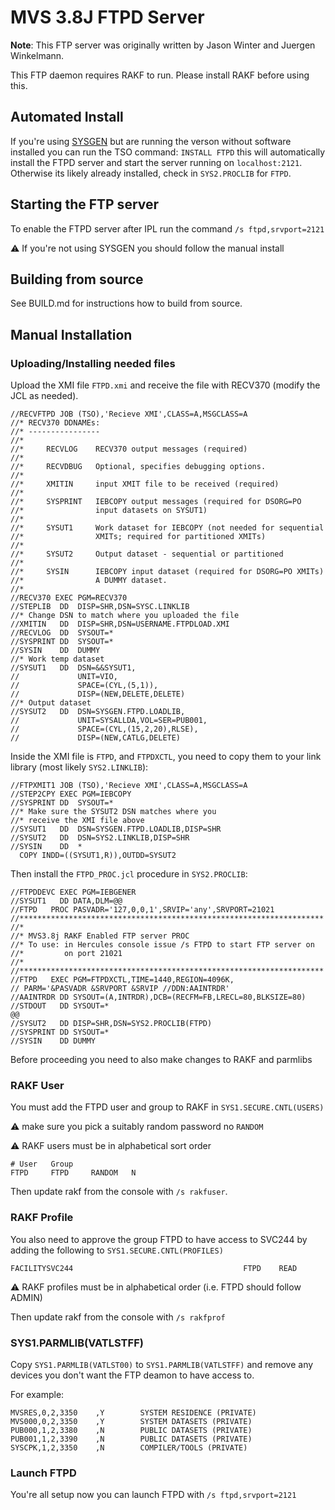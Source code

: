 # MVS 3.8J FTPD Server

**Note**: This FTP server was originally written by Jason Winter and Juergen Winkelmann.

This FTP daemon requires RAKF to run. Please install RAKF before using this.

## Automated Install

If you're using [SYSGEN](https://github.com/MVS-sysgen/sysgen) but are running the verson without software installed you can run the TSO command: `INSTALL FTPD` this will automatically install the FTPD server and start the server running on `localhost:2121`. Otherwise its likely already installed, check in `SYS2.PROCLIB` for `FTPD`. 

## Starting the FTP server

To enable the FTPD server after IPL run the command `/s ftpd,srvport=2121`

:warning: If you're not using SYSGEN you should follow the manual install

## Building from source

See BUILD.md for instructions how to build from source.

## Manual Installation

### Uploading/Installing needed files

Upload the XMI file `FTPD.xmi` and receive the file with RECV370 (modify the JCL as needed).

```jcl
//RECVFTPD JOB (TSO),'Recieve XMI',CLASS=A,MSGCLASS=A
//* RECV370 DDNAMEs:
//* ----------------
//*
//*     RECVLOG    RECV370 output messages (required)
//*
//*     RECVDBUG   Optional, specifies debugging options.
//*
//*     XMITIN     input XMIT file to be received (required)
//*
//*     SYSPRINT   IEBCOPY output messages (required for DSORG=PO
//*                input datasets on SYSUT1)
//*
//*     SYSUT1     Work dataset for IEBCOPY (not needed for sequential
//*                XMITs; required for partitioned XMITs)
//*
//*     SYSUT2     Output dataset - sequential or partitioned
//*
//*     SYSIN      IEBCOPY input dataset (required for DSORG=PO XMITs)
//*                A DUMMY dataset.
//*
//RECV370 EXEC PGM=RECV370
//STEPLIB  DD  DISP=SHR,DSN=SYSC.LINKLIB
//* Change DSN to match where you uploaded the file
//XMITIN   DD  DISP=SHR,DSN=USERNAME.FTPDLOAD.XMI
//RECVLOG  DD  SYSOUT=*
//SYSPRINT DD  SYSOUT=*
//SYSIN    DD  DUMMY
//* Work temp dataset
//SYSUT1   DD  DSN=&&SYSUT1,
//             UNIT=VIO,
//             SPACE=(CYL,(5,1)),
//             DISP=(NEW,DELETE,DELETE)
//* Output dataset
//SYSUT2   DD  DSN=SYSGEN.FTPD.LOADLIB,
//             UNIT=SYSALLDA,VOL=SER=PUB001,
//             SPACE=(CYL,(15,2,20),RLSE),
//             DISP=(NEW,CATLG,DELETE)
```

Inside the XMI file is `FTPD`, and `FTPDXCTL`, you need to copy them to your
link library (most likely `SYS2.LINKLIB`):

```jcl
//FTPXMIT1 JOB (TSO),'Recieve XMI',CLASS=A,MSGCLASS=A
//STEP2CPY EXEC PGM=IEBCOPY
//SYSPRINT DD  SYSOUT=*
//* Make sure the SYSUT2 DSN matches where you
//* receive the XMI file above
//SYSUT1   DD  DSN=SYSGEN.FTPD.LOADLIB,DISP=SHR
//SYSUT2   DD  DSN=SYS2.LINKLIB,DISP=SHR
//SYSIN    DD  *
  COPY INDD=((SYSUT1,R)),OUTDD=SYSUT2
```

Then install the `FTPD_PROC.jcl` procedure in `SYS2.PROCLIB`:

```jcl
//FTPDDEVC EXEC PGM=IEBGENER
//SYSUT1   DD DATA,DLM=@@
//FTPD   PROC PASVADR='127,0,0,1',SRVIP='any',SRVPORT=21021
//********************************************************************
//*
//* MVS3.8j RAKF Enabled FTP server PROC
//* To use: in Hercules console issue /s FTPD to start FTP server on
//*         on port 21021
//*
//********************************************************************
//FTPD   EXEC PGM=FTPDXCTL,TIME=1440,REGION=4096K,
// PARM='&PASVADR &SRVPORT &SRVIP //DDN:AAINTRDR'
//AAINTRDR DD SYSOUT=(A,INTRDR),DCB=(RECFM=FB,LRECL=80,BLKSIZE=80)
//STDOUT   DD SYSOUT=*
@@
//SYSUT2   DD DISP=SHR,DSN=SYS2.PROCLIB(FTPD)
//SYSPRINT DD SYSOUT=*
//SYSIN    DD DUMMY
```

Before proceeding you need to also make changes to RAKF and parmlibs

### RAKF User

You must add the FTPD user and group to RAKF in `SYS1.SECURE.CNTL(USERS)`

:warning: make sure you pick a suitably random password no `RANDOM`

:warning: RAKF users must be in alphabetical sort order

```
# User   Group
FTPD     FTPD     RANDOM   N
```

Then update rakf from the console with `/s rakfuser`.

### RAKF Profile

You also need to approve the group FTPD to have access to SVC244 by
adding the following to `SYS1.SECURE.CNTL(PROFILES)`

```
FACILITYSVC244                                      FTPD    READ
```

:warning: RAKF profiles must be in alphabetical order (i.e. FTPD should follow ADMIN)

Then update rakf from the console with `/s rakfprof`

### SYS1.PARMLIB(VATLSTFF)

Copy `SYS1.PARMLIB(VATLST00)` to `SYS1.PARMLIB(VATLSTFF)` and
remove any devices you don't want the FTP deamon to have access to.

For example:

```
MVSRES,0,2,3350    ,Y        SYSTEM RESIDENCE (PRIVATE)
MVS000,0,2,3350    ,Y        SYSTEM DATASETS (PRIVATE)
PUB000,1,2,3380    ,N        PUBLIC DATASETS (PRIVATE)
PUB001,1,2,3390    ,N        PUBLIC DATASETS (PRIVATE)
SYSCPK,1,2,3350    ,N        COMPILER/TOOLS (PRIVATE)
```

### Launch FTPD

You're all setup now you can launch FTPD with `/s ftpd,srvport=2121`
